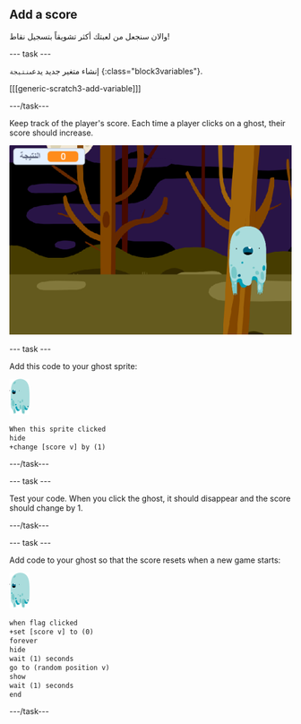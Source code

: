 ## Add a score

والان سنجعل من لعبتك أكثر تشويقاً بتسجيل نقاط!

\--- task \---

إنشاء متغير جديد يدعى`نتيجة` {:class="block3variables"}.

[[[generic-scratch3-add-variable]]]

\---/task\---

Keep track of the player's score. Each time a player clicks on a ghost, their score should increase.

![زيادة النقاط](images/ghost-score-test.png)

\--- task \---

Add this code to your ghost sprite:

![كائن الشبح](images/ghost-sprite.png)

```blocks3
When this sprite clicked
hide
+change [score v] by (1)
```

\---/task\---

\--- task \---

Test your code. When you click the ghost, it should disappear and the score should change by 1.

\---/task\---

\--- task \---

Add code to your ghost so that the score resets when a new game starts:

![كائن الشبح](images/ghost-sprite.png)

```blocks3
when flag clicked
+set [score v] to (0)
forever
hide
wait (1) seconds
go to (random position v)
show
wait (1) seconds
end
```

\---/task\---
